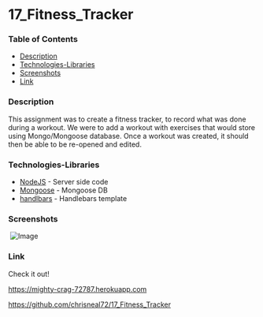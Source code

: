 # 17_Fitness_Tracker

### Table of Contents
- [Description](#Description)
- [Technologies-Libraries](#Technologies-Libraries)
- [Screenshots](#Screenshots)
- [Link](#Link)
​
### Description
This assignment was to create a fitness tracker, to record what was done during a workout. We were to add a workout with exercises that would store using Mongo/Mongoose database. Once a workout was created, it should then be able to be re-opened and edited.

### Technologies-Libraries
- [NodeJS](https://nodejs.dev/) - Server side code
- [Mongoose](https://mongoosejs.com/docs/) - Mongoose DB
- [handlbars](http://handlebarsjs.com/) - Handlebars template
​
### Screenshots
​
![Image](app/public/assets/workout.jpg)
​
### Link
Check it out! 

https://mighty-crag-72787.herokuapp.com

https://github.com/chrisneal72/17_Fitness_Tracker
